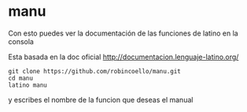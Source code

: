# manu

Con esto puedes ver la documentación de las funciones de latino en la consola

Esta basada en la doc oficial http://documentacion.lenguaje-latino.org/

```
git clone https://github.com/robincoello/manu.git
cd manu
latino manu 

```

y escribes el nombre de la funcion que deseas el manual
